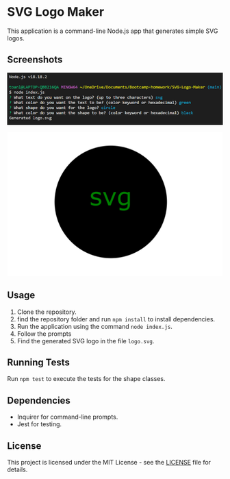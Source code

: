 # SVG Logo Maker

This application is a command-line Node.js app that generates simple SVG logos.

## Screenshots
![Command Line](./logo%20svg.png)

![SVG generated logo](./logo%20svg%201.png)

## Usage

1. Clone the repository.
2. find the repository folder and run `npm install` to install dependencies.
3. Run the application using the command `node index.js`.
4. Follow the prompts 
5. Find the generated SVG logo in the file `logo.svg`.

## Running Tests

Run `npm test` to execute the tests for the shape classes.

## Dependencies

- Inquirer for command-line prompts.
- Jest for testing.

## License
This project is licensed under the MIT License - see the [LICENSE](LICENSE) file for details.
